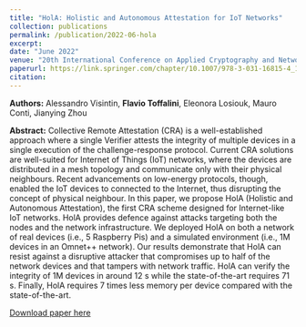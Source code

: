 ```yaml
---
title: "HolA: Holistic and Autonomous Attestation for IoT Networks"
collection: publications
permalink: /publication/2022-06-hola
excerpt:
date: "June 2022"
venue: "20th International Conference on Applied Cryptography and Network Security"
paperurl: https://link.springer.com/chapter/10.1007/978-3-031-16815-4_16
citation:
---
```


**Authors:** Alessandro Visintin, **Flavio Toffalini**, Eleonora Losiouk, Mauro Conti, Jianying Zhou 


**Abstract:**
Collective Remote Attestation (CRA) is a well-established approach where a single Verifier attests the integrity of multiple devices in a single execution of the challenge-response protocol. Current CRA solutions are well-suited for Internet of Things (IoT) networks, where the devices are distributed in a mesh topology and communicate only with their physical neighbours. Recent advancements on low-energy protocols, though, enabled the IoT devices to connected to the Internet, thus disrupting the concept of physical neighbour. In this paper, we propose HolA (Holistic and Autonomous Attestation), the first CRA scheme designed for Internet-like IoT networks. HolA provides defence against attacks targeting both the nodes and the network infrastructure. We deployed HolA on both a network of real devices (i.e., 5 Raspberry Pis) and a simulated environment (i.e., 1M devices in an Omnet++ network). Our results demonstrate that HolA can resist against a disruptive attacker that compromises up to half of the network devices and that tampers with network traffic. HolA can verify the integrity of 1M devices in around 12 s while the state-of-the-art requires 71 s. Finally, HolA requires 7 times less memory per device compared with the state-of-the-art.

[Download paper here](https://link.springer.com/chapter/10.1007/978-3-031-16815-4_16)
